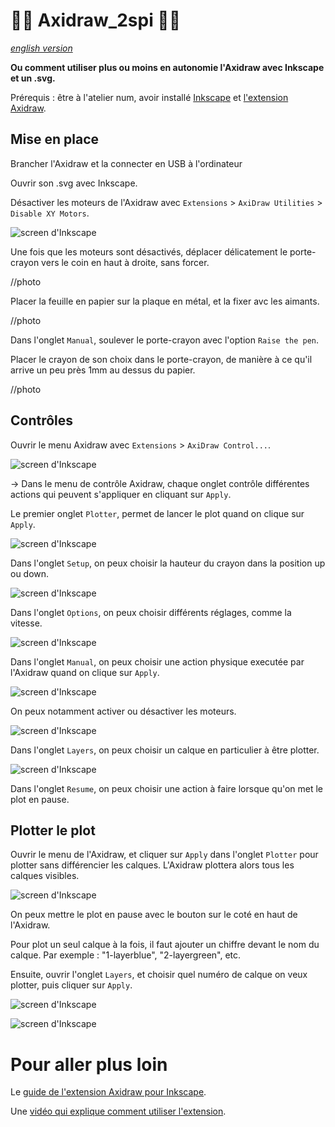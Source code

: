 # 🚧🚧 Axidraw_2spi 🚧🚧
*[english version](https://github.com/LucieMrc/Axidraw_sp33d)*

**Ou comment utiliser plus ou moins en autonomie l'Axidraw avec Inkscape et un .svg.**

Prérequis : être à l'atelier num, avoir installé [Inkscape](https://inkscape.org) et [l'extension Axidraw](https://wiki.evilmadscientist.com/Axidraw_Software_Installation).


## Mise en place

Brancher l'Axidraw et la connecter en USB à l'ordinateur

Ouvrir son .svg avec Inkscape.

Désactiver les moteurs de l'Axidraw avec `Extensions` > `AxiDraw Utilities` > `Disable XY Motors`.

![screen d'Inkscape](./images/screen3.png)

Une fois que les moteurs sont désactivés, déplacer délicatement le porte-crayon vers le coin en haut à droite, sans forcer.

//photo

Placer la feuille en papier sur la plaque en métal, et la fixer avc les aimants.

//photo

Dans l'onglet `Manual`, soulever le porte-crayon avec l'option `Raise the pen`.

Placer le crayon de son choix dans le porte-crayon, de manière à ce qu'il arrive un peu près 1mm au dessus du papier.

//photo

## Contrôles

Ouvrir le menu Axidraw avec `Extensions` > `AxiDraw Control...`.

![screen d'Inkscape](./images/screen1.png)

-> Dans le menu de contrôle Axidraw, chaque onglet contrôle différentes actions qui peuvent s'appliquer en cliquant sur `Apply`.

Le premier onglet `Plotter`, permet de lancer le plot quand on clique sur `Apply`.

![screen d'Inkscape](./images/screen2.png)

Dans l'onglet `Setup`, on peux choisir la hauteur du crayon dans la position up ou down.

![screen d'Inkscape](./images/screen6.png)

Dans l'onglet `Options`, on peux choisir différents réglages, comme la vitesse.

![screen d'Inkscape](./images/screen7.png)

Dans l'onglet `Manual`, on peux choisir une action physique executée par l'Axidraw quand on clique sur `Apply`.

![screen d'Inkscape](./images/screen4.png)

On peux notamment activer ou désactiver les moteurs. 

![screen d'Inkscape](./images/screen5.png)

Dans l'onglet `Layers`, on peux choisir un calque en particulier à être plotter.

![screen d'Inkscape](./images/screen8.png)

Dans l'onglet `Resume`, on peux choisir une action à faire lorsque qu'on met le plot en pause.

## Plotter le plot

Ouvrir le menu de l'Axidraw, et cliquer sur `Apply` dans l'onglet `Plotter` pour plotter sans différencier les calques. L'Axidraw plottera alors tous les calques visibles.

![screen d'Inkscape](./images/screen2.png)

On peux mettre le plot en pause avec le bouton sur le coté en haut de l'Axidraw.

Pour plot un seul calque à la fois, il faut ajouter un chiffre devant le nom du calque. Par exemple : "1-layerblue", "2-layergreen", etc.

Ensuite, ouvrir l'onglet `Layers`, et choisir quel numéro de calque on veux plotter, puis cliquer sur `Apply`.

![screen d'Inkscape](./images/screen9.png)

![screen d'Inkscape](./images/screen8.png)

# Pour aller plus loin

Le [guide de l'extension Axidraw pour Inkscape](https://www.manualslib.com/manual/1235134/Evil-Mad-Scientist-Axidraw.html).

Une [vidéo qui explique comment utiliser l'extension](https://www.youtube.com/watch?v=r5mhw8-nrg0).
